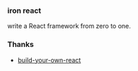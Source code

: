 ### iron react

write a React framework from zero to one.

### Thanks

- [build-your-own-react](https://pomb.us/build-your-own-react/)
